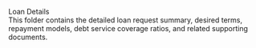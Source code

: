 Loan Details  
This folder contains the detailed loan request summary, desired terms, repayment models, debt service coverage ratios, and related supporting documents.

